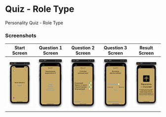 # Quiz - Role Type

Personality Quiz - Role Type

### Screenshots

|  Start Screen |  Question 1 Screen | Question 2 Screen | Question 3 Screen | Result Screen |
|:--------:|:--------:|:--------:|:--------:|:--------:|
|<img src="./screenshots/screenshot1.png" width="120">|<img src="./screenshots/screenshot2.png" width="120">|<img src="./screenshots/screenshot3.png" width="120">|<img src="./screenshots/screenshot4.png" width="120">|<img src="./screenshots/screenshot5.png" width="120">|

